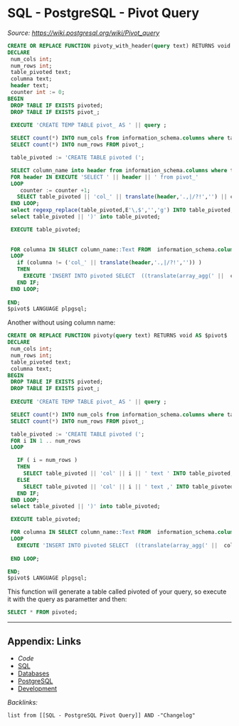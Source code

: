 # SQL - PostgreSQL - Pivot Query

*Source: https://wiki.postgresql.org/wiki/Pivot_query*

````SQL
CREATE OR REPLACE FUNCTION pivoty_with_header(query text) RETURNS void AS $pivot$
DECLARE
 num_cols int;
 num_rows int;
 table_pivoted text;
 columna text;
 header text;
 counter int := 0;
BEGIN
 DROP TABLE IF EXISTS pivoted;
 DROP TABLE IF EXISTS pivot_;
 
 EXECUTE 'CREATE TEMP TABLE pivot_ AS ' || query ;

 SELECT count(*) INTO num_cols from information_schema.columns where table_name = 'pivot_';
 SELECT count(*) INTO num_rows FROM pivot_;

 table_pivoted := 'CREATE TABLE pivoted (';

 SELECT column_name into header from information_schema.columns where table_name = 'pivot_' limit 1;
 FOR header IN EXECUTE 'SELECT ' || header || ' from pivot_'
 LOOP
    counter := counter +1;
   SELECT table_pivoted || 'col_' || translate(header,'.,|/?!','') || counter ||' text ,' INTO table_pivoted;
 END LOOP;
 select regexp_replace(table_pivoted,E'\,$','','g') INTO table_pivoted;
 select table_pivoted || ')' into table_pivoted;

 EXECUTE table_pivoted;
 
 
 FOR columna IN SELECT column_name::Text FROM  information_schema.columns where table_name = 'pivot_'
 LOOP
   if (columna != ('col_' || translate(header,'.,|/?!','')) )
   THEN
     EXECUTE 'INSERT INTO pivoted SELECT  ((translate(array_agg(' ||  columna || ')::text,''{}'',''()'' ))::pivoted).*  FROM pivot_';
   END IF;
 END LOOP;
 
END;
$pivot$ LANGUAGE plpgsql;
````

Another without using column name:

````SQL
CREATE OR REPLACE FUNCTION pivoty(query text) RETURNS void AS $pivot$
DECLARE
 num_cols int;
 num_rows int;
 table_pivoted text;
 columna text;
BEGIN
 DROP TABLE IF EXISTS pivoted;
 DROP TABLE IF EXISTS pivot_;
 
 EXECUTE 'CREATE TEMP TABLE pivot_ AS ' || query ;

 SELECT count(*) INTO num_cols from information_schema.columns where table_name = 'pivot_';
 SELECT count(*) INTO num_rows FROM pivot_;

 table_pivoted := 'CREATE TABLE pivoted (';
 FOR i IN 1 .. num_rows 
 LOOP

   IF ( i = num_rows )  
   THEN
     SELECT table_pivoted || 'col' || i || ' text ' INTO table_pivoted;
   ELSE
     SELECT table_pivoted || 'col' || i || ' text ,' INTO table_pivoted;
   END IF;
 END LOOP;
 select table_pivoted || ')' into table_pivoted;

 EXECUTE table_pivoted;

 FOR columna IN SELECT column_name::Text FROM  information_schema.columns where table_name = 'pivot_'
 LOOP
   EXECUTE 'INSERT INTO pivoted SELECT  ((translate(array_agg(' ||  columna || ')::text,''{}'',''()'' ))::pivoted).*  FROM pivot_';
 
 END LOOP;

END;
$pivot$ LANGUAGE plpgsql;
````

This function will generate a table called pivoted of your query, so execute it with the query as parametter and then:

````SQL
SELECT * FROM pivoted;
````

---

## Appendix: Links

* *Code*
* [SQL](../../../../3-Resources/Tools/Developer%20Tools/Data%20Stack/Procedural%20Languages/SQL.md)
* [Databases](../../../MOCs/Databases.md)
* [PostgreSQL](../../../../3-Resources/Tools/Developer%20Tools/Data%20Stack/Databases/PostgreSQL.md)
* [Development](../../../MOCs/Development.md)

*Backlinks:*

````dataview
list from [[SQL - PostgreSQL Pivot Query]] AND -"Changelog"
````
